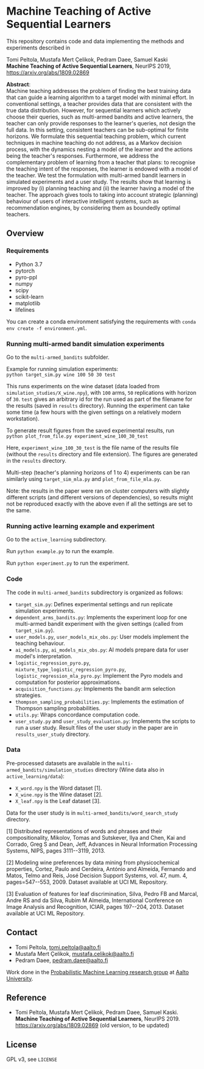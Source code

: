 Machine Teaching of Active Sequential Learners
==============================================

This repository contains code and data implementing the methods and experiments described in

Tomi Peltola, Mustafa Mert Çelikok, Pedram Daee, Samuel Kaski  
**Machine Teaching of Active Sequential Learners**,  NeurIPS 2019,
https://arxiv.org/abs/1809.02869

**Abstract**:  
Machine teaching addresses the problem of finding the best training data that can guide a learning algorithm to a target model with minimal effort. In conventional settings, a teacher provides data that are consistent with the true data distribution. However, for sequential learners which actively choose their queries, such as multi-armed bandits and active learners, the teacher can only provide responses to the learner's queries, not design the full data. In this setting, consistent teachers can be sub-optimal for finite horizons. We formulate this sequential teaching problem, which current techniques in machine teaching do not address, as a Markov decision process, with the dynamics nesting a model of the learner and the actions being the teacher's responses. Furthermore, we address the complementary problem of learning from a teacher that plans: to recognise the teaching intent of the responses, the learner is endowed with a model of the teacher. We test the formulation with multi-armed bandit learners in simulated experiments and a user study. The results show that learning is improved by (i) planning teaching and (ii) the learner having a model of the teacher. The approach gives tools to taking into account strategic (planning) behaviour of users of interactive intelligent systems, such as recommendation engines, by considering them as boundedly optimal teachers.


## Overview


### Requirements

 * Python 3.7
 * pytorch
 * pyro-ppl
 * numpy
 * scipy
 * scikit-learn
 * matplotlib
 * lifelines

You can create a conda environment satisfying the requirements with `conda env create -f environment.yml`.


### Running multi-armed bandit simulation experiments

Go to the `multi-armed_bandits` subfolder.

Example for running simulation experiments:  
`python target_sim.py wine 100 50 30 test`

This runs experiments on the wine dataset (data loaded from `simulation_studies/X_wine.npy`), with `100` arms, `50` replications with horizon of `30`. `test` gives an arbitrary id for the run used as part of the filename for the results (saved in `results` directory). Running the experiment can take some time (a few hours with the given settings on a relatively modern workstation).

To generate result figures from the saved experimental results, run  
`python plot_from_file.py experiment_wine_100_30_test`

Here, `experiment_wine_100_30_test` is the file name of the results file (without the `results` directory and file extension). The figures are generated in the `results` directory.

Multi-step (teacher's planning horizons of 1 to 4) experiments can be ran similarly using `target_sim_mla.py` and `plot_from_file_mla.py`.

Note: the results in the paper were ran on cluster computers with slightly different scripts (and different versions of dependencies), so results might not be reproduced exactly with the above even if all the settings are set to the same.


### Running active learning example and experiment

Go to the `active_learning` subdirectory.

Run `python example.py` to run the example.

Run `python experiment.py` to run the experiment.


### Code

The code in `multi-armed_bandits` subdirectory is organized as follows:

 * `target_sim.py`: Defines experimental settings and run replicate simulation experiments.
 * `dependent_arms_bandits.py`: Implements the experiment loop for one multi-armed bandit experiment with the given settings (called from `target_sim.py`).
 * `user_models.py`, `user_models_mix_obs.py`: User models implement the teaching behaviour.
 * `ai_models.py`, `ai_models_mix_obs.py`: AI models prepare data for user model's interpretation.
 * `logistic_regression_pyro.py`, `mixture_type_logistic_regression_pyro.py`, `logistic_regression_mla_pyro.py`: Implement the Pyro models and computation for posterior approximations.
 * `acquisition_functions.py`: Implements the bandit arm selection strategies.
 * `thompson_sampling_probabilities.py`: Implements the estimation of Thompson sampling probabilities.
 * `utils.py`: Wraps concordance computation code.
 * `user_study.py` and `user_study_evaluation.py`: Implements the scripts to run a user study. Result files of the user study in the paper are in `results_user_study` directory.


### Data

Pre-processed datasets are available in the `multi-armed_bandits/simulation_studies` directory (Wine data also in `active_learning/data`):

 * `X_word.npy` is the Word dataset [1].
 * `X_wine.npy` is the Wine dataset [2].
 * `X_leaf.npy` is the Leaf dataset [3].

Data for the user study is in `multi-armed_bandits/word_search_study` directory.

  [1] Distributed representations of words and phrases and their compositionality,
      Mikolov, Tomas and Sutskever, Ilya and Chen, Kai and Corrado, Greg S and Dean, Jeff,
      Advances in Neural Information Processing Systems, NIPS, pages 3111--3119, 2013.
  
  [2] Modeling wine preferences by data mining from physicochemical properties,
      Cortez, Paulo and Cerdeira, António and Almeida, Fernando and Matos, Telmo and Reis, José
      Decision Support Systems, vol. 47, num. 4, pages=547--553, 2009.
      Dataset available at UCI ML Repository.
  
  [3] Evaluation of features for leaf discrimination,
      Silva, Pedro FB and Marcal, Andre RS and da Silva, Rubim M Almeida,
      International Conference on Image Analysis and Recognition, ICIAR, pages 197--204, 2013.
      Dataset available at UCI ML Repository.


## Contact

 * Tomi Peltola, tomi.peltola@aalto.fi
 * Mustafa Mert Çelikok, mustafa.celikok@aalto.fi
 * Pedram Daee, pedram.daee@aalto.fi

Work done in the [Probabilistic Machine Learning research group](https://research.cs.aalto.fi/pml/) at [Aalto University](https://www.aalto.fi/fi).


## Reference

 * Tomi Peltola, Mustafa Mert Çelikok, Pedram Daee, Samuel Kaski. **Machine Teaching of Active Sequential Learners**, NeurIPS 2019. https://arxiv.org/abs/1809.02869 (old version, to be updated)


## License

GPL v3, see `LICENSE`
